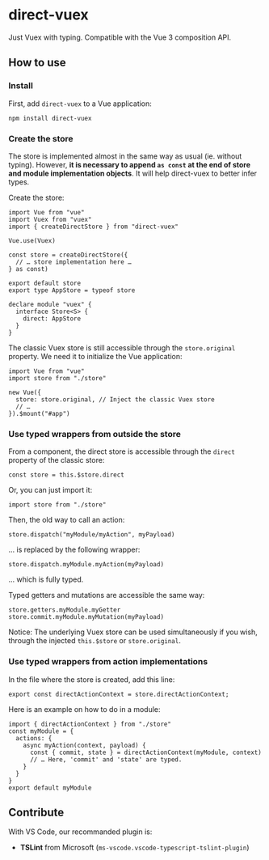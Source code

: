 # direct-vuex

Just Vuex with typing. Compatible with the Vue 3 composition API.

## How to use

### Install

First, add `direct-vuex` to a Vue application:

    npm install direct-vuex

### Create the store

The store is implemented almost in the same way as usual (ie. without typing). However, **it is necessary to append `as const` at the end of store and module implementation objects**. It will help direct-vuex to better infer types.

Create the store:

    import Vue from "vue"
    import Vuex from "vuex"
    import { createDirectStore } from "direct-vuex"

    Vue.use(Vuex)

    const store = createDirectStore({
      // … store implementation here …
    } as const)

    export default store
    export type AppStore = typeof store

    declare module "vuex" {
      interface Store<S> {
        direct: AppStore
      }
    }

The classic Vuex store is still accessible through the `store.original` property. We need it to initialize the Vue application:

    import Vue from "vue"
    import store from "./store"

    new Vue({
      store: store.original, // Inject the classic Vuex store
      // …
    }).$mount("#app")

### Use typed wrappers from outside the store

From a component, the direct store is accessible through the `direct` property of the classic store:

    const store = this.$store.direct

Or, you can just import it:

    import store from "./store"

Then, the old way to call an action:

    store.dispatch("myModule/myAction", myPayload)

… is replaced by the following wrapper:

    store.dispatch.myModule.myAction(myPayload)

… which is fully typed.

Typed getters and mutations are accessible the same way:

    store.getters.myModule.myGetter
    store.commit.myModule.myMutation(myPayload)

Notice: The underlying Vuex store can be used simultaneously if you wish, through the injected `this.$store` or `store.original`.

### Use typed wrappers from action implementations

In the file where the store is created, add this line:

    export const directActionContext = store.directActionContext;

Here is an example on how to do in a module:

    import { directActionContext } from "./store"
    const myModule = {
      actions: {
        async myAction(context, payload) {
          const { commit, state } = directActionContext(myModule, context)
          // … Here, 'commit' and 'state' are typed.
        }
      }
    }
    export default myModule

## Contribute

With VS Code, our recommanded plugin is:

- **TSLint** from Microsoft (`ms-vscode.vscode-typescript-tslint-plugin`)
